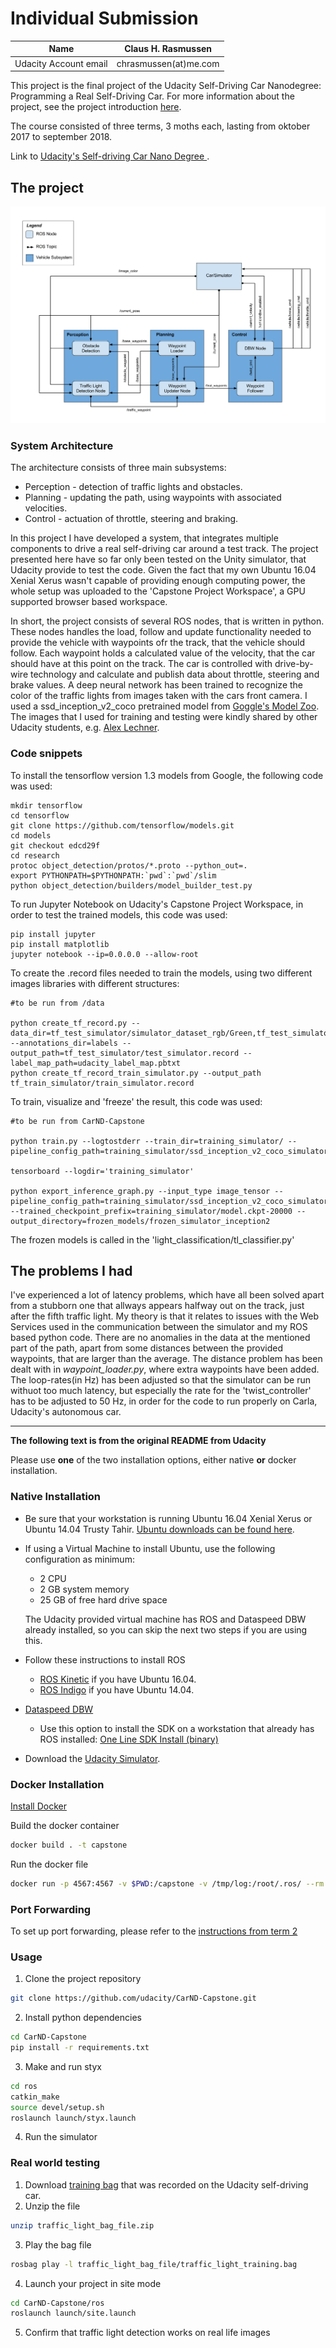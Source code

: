 # Individual Submission

Name                   | Claus H. Rasmussen
---------------------- | --------------------
Udacity Account email  | chrasmussen(at)me.com

[img1]: ./imgs/final-project-ros-graph-v2.png "The System Architecture of Carla"

This project is the final project of the Udacity Self-Driving Car Nanodegree: Programming a Real Self-Driving Car. For more information about the project, see the project introduction [here](https://classroom.udacity.com/nanodegrees/nd013/parts/6047fe34-d93c-4f50-8336-b70ef10cb4b2/modules/e1a23b06-329a-4684-a717-ad476f0d8dff/lessons/462c933d-9f24-42d3-8bdc-a08a5fc866e4/concepts/5ab4b122-83e6-436d-850f-9f4d26627fd9).

The course consisted of three terms, 3 moths each, lasting from oktober 2017 to september 2018.

Link to [Udacity's Self-driving Car Nano Degree ](https://www.udacity.com/drive).

## The project

![alt text][img1]

### System Architecture
The architecture consists of three main subsystems:
- Perception - detection of traffic lights and obstacles.
- Planning - updating the path, using waypoints with associated velocities.
- Control - actuation of throttle, steering and braking.

In this project I have developed a system, that integrates multiple components to drive a real self-driving car around a test track. The project presented here have so far only been tested on the Unity simulator, that Udacity provide to test the code.
Given the fact that my own Ubuntu 16.04 Xenial Xerus wasn't capable of providing enough computing power, the whole setup was uploaded to the 'Capstone Project Workspace', a GPU supported browser based workspace.

In short, the project consists of several ROS nodes, that is written in python. These nodes handles the load, follow and update functionality needed to provide the vehicle with waypoints ofr the track, that the vehicle should follow. Each waypoint holds a calculated value of the velocity, that the car should have at this point on the track. The car is controlled with drive-by-wire technology and calculate and publish data about throttle, steering and brake values.
A deep neural network has been trained to recognize the color of the traffic lights from images taken with the cars front camera. I used a ssd_inception_v2_coco pretrained model from [Goggle's Model Zoo](https://github.com/tensorflow/models/tree/master/research/object_detection/models). The images that I used for training and testing were kindly shared by other Udacity students, e.g. [Alex Lechner](https://github.com/alex-lechner/Traffic-Light-Classification).

### Code snippets

To install the tensorflow version 1.3 models from Google, the following code was used:
```
mkdir tensorflow
cd tensorflow
git clone https://github.com/tensorflow/models.git
cd models
git checkout edcd29f
cd research
protoc object_detection/protos/*.proto --python_out=.
export PYTHONPATH=$PYTHONPATH:`pwd`:`pwd`/slim
python object_detection/builders/model_builder_test.py
```

To run Jupyter Notebook on Udacity's Capstone Project Workspace, in order to test the trained models, this code was used:
```
pip install jupyter
pip install matplotlib
jupyter notebook --ip=0.0.0.0 --allow-root
```

To create the .record files needed to train the models, using two different images libraries with different structures:
```
#to be run from /data

python create_tf_record.py --data_dir=tf_test_simulator/simulator_dataset_rgb/Green,tf_test_simulator/simulator_dataset_rgb/Red,tf_test_simulator/simulator_dataset_rgb/Yellow --annotations_dir=labels --output_path=tf_test_simulator/test_simulator.record --label_map_path=udacity_label_map.pbtxt
python create_tf_record_train_simulator.py --output_path tf_train_simulator/train_simulator.record
```

To train, visualize and 'freeze' the result, this code was used:
```
#to be run from CarND-Capstone

python train.py --logtostderr --train_dir=training_simulator/ --pipeline_config_path=training_simulator/ssd_inception_v2_coco_simulator.config

tensorboard --logdir='training_simulator'

python export_inference_graph.py --input_type image_tensor --pipeline_config_path=training_simulator/ssd_inception_v2_coco_simulator.config --trained_checkpoint_prefix=training_simulator/model.ckpt-20000 --output_directory=frozen_models/frozen_simulator_inception2
```

The frozen models is called in the 'light_classification/tl_classifier.py'

## The problems I had
I've experienced a lot of latency problems, which have all been solved apart from a stubborn one that allways appears halfway out on the track, just after the fifth traffic light. My theory is that it relates to issues with the Web Services used in the communication between the simulator and my ROS based python code. There are no anomalies in the data at the mentioned part of the path, apart from some distances between the provided waypoints, that are larger than the average. The distance problem has been dealt with in *waypoint_loader.py*, where extra waypoints have been added.
The loop-rates(in Hz) has been adjusted so that the simulator can be run withuot too much latency, but especially the rate for the 'twist_controller' has to be adjusted to 50 Hz, in order for the code to run properly on Carla, Udacity's autonomous car.

--------------
**The following text is from the original README from Udacity**

Please use **one** of the two installation options, either native **or** docker installation.

### Native Installation

* Be sure that your workstation is running Ubuntu 16.04 Xenial Xerus or Ubuntu 14.04 Trusty Tahir. [Ubuntu downloads can be found here](https://www.ubuntu.com/download/desktop).
* If using a Virtual Machine to install Ubuntu, use the following configuration as minimum:
  * 2 CPU
  * 2 GB system memory
  * 25 GB of free hard drive space

  The Udacity provided virtual machine has ROS and Dataspeed DBW already installed, so you can skip the next two steps if you are using this.

* Follow these instructions to install ROS
  * [ROS Kinetic](http://wiki.ros.org/kinetic/Installation/Ubuntu) if you have Ubuntu 16.04.
  * [ROS Indigo](http://wiki.ros.org/indigo/Installation/Ubuntu) if you have Ubuntu 14.04.
* [Dataspeed DBW](https://bitbucket.org/DataspeedInc/dbw_mkz_ros)
  * Use this option to install the SDK on a workstation that already has ROS installed: [One Line SDK Install (binary)](https://bitbucket.org/DataspeedInc/dbw_mkz_ros/src/81e63fcc335d7b64139d7482017d6a97b405e250/ROS_SETUP.md?fileviewer=file-view-default)
* Download the [Udacity Simulator](https://github.com/udacity/CarND-Capstone/releases).

### Docker Installation
[Install Docker](https://docs.docker.com/engine/installation/)

Build the docker container
```bash
docker build . -t capstone
```

Run the docker file
```bash
docker run -p 4567:4567 -v $PWD:/capstone -v /tmp/log:/root/.ros/ --rm -it capstone
```

### Port Forwarding
To set up port forwarding, please refer to the [instructions from term 2](https://classroom.udacity.com/nanodegrees/nd013/parts/40f38239-66b6-46ec-ae68-03afd8a601c8/modules/0949fca6-b379-42af-a919-ee50aa304e6a/lessons/f758c44c-5e40-4e01-93b5-1a82aa4e044f/concepts/16cf4a78-4fc7-49e1-8621-3450ca938b77)

### Usage

1. Clone the project repository
```bash
git clone https://github.com/udacity/CarND-Capstone.git
```

2. Install python dependencies
```bash
cd CarND-Capstone
pip install -r requirements.txt
```
3. Make and run styx
```bash
cd ros
catkin_make
source devel/setup.sh
roslaunch launch/styx.launch
```
4. Run the simulator

### Real world testing
1. Download [training bag](https://s3-us-west-1.amazonaws.com/udacity-selfdrivingcar/traffic_light_bag_file.zip) that was recorded on the Udacity self-driving car.
2. Unzip the file
```bash
unzip traffic_light_bag_file.zip
```
3. Play the bag file
```bash
rosbag play -l traffic_light_bag_file/traffic_light_training.bag
```
4. Launch your project in site mode
```bash
cd CarND-Capstone/ros
roslaunch launch/site.launch
```
5. Confirm that traffic light detection works on real life images
